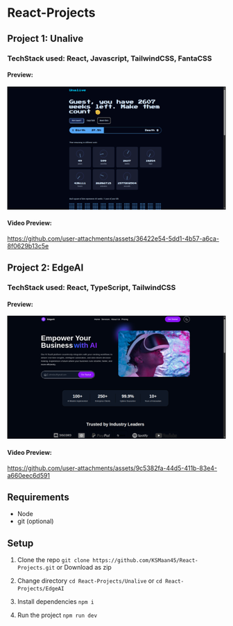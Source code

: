 # React-Projects

## Project 1: Unalive

### TechStack used: React, Javascript, TailwindCSS, FantaCSS

#### Preview:

<img src="https://github.com/KSMaan45/React-Projects/blob/main/Unalive/Unalive-Preview.png">

#### Video Preview:

https://github.com/user-attachments/assets/36422e54-5dd1-4b57-a6ca-8f0629b13c5e

## Project 2: EdgeAI

### TechStack used: React, TypeScript, TailwindCSS

#### Preview:

<img src="https://github.com/KSMaan45/React-Projects/blob/main/EdgeAI/EdgeAI-Preview.png">

#### Video Preview:

https://github.com/user-attachments/assets/9c5382fa-44d5-411b-83e4-a660eec6d591

## Requirements
- Node
- git (optional)

## Setup 

1. Clone the repo
```git clone https://github.com/KSMaan45/React-Projects.git``` or Download as zip

2. Change directory ```cd React-Projects/Unalive``` or ```cd React-Projects/EdgeAI```

3. Install dependencies ```npm i```

4. Run the project ```npm run dev```

